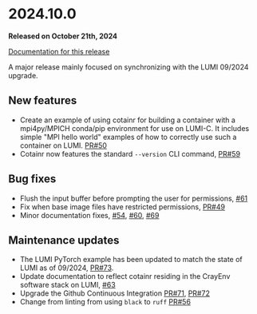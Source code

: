 # 2024.10.0

**Released on October 21th, 2024**

[Documentation for this release](https://cotainr.readthedocs.org/en/2024.10.0/)

A major release mainly focused on synchronizing with the LUMI 09/2024 upgrade.

## New features

- Create an example of using cotainr for building a container with a mpi4py/MPICH conda/pip environment for use on LUMI-C. It includes simple "MPI hello world" examples of how to correctly use such a container on LUMI. [PR#50](https://github.com/DeiC-HPC/cotainr/pull/50)
- Cotainr now features the standard `--version` CLI command, [PR#59](https://github.com/DeiC-HPC/cotainr/pull/59)

## Bug fixes

- Flush the input buffer before prompting the user for permissions, [#61](https://github.com/DeiC-HPC/cotainr/pull/61)
- Fix when base image files have restricted permissions, [PR#49](https://github.com/DeiC-HPC/cotainr/pull/49)
- Minor documentation fixes, [#54](https://github.com/DeiC-HPC/cotainr/pull/54), [#60](https://github.com/DeiC-HPC/cotainr/pull/60), [#69](https://github.com/DeiC-HPC/cotainr/pull/69)

## Maintenance updates

- The LUMI PyTorch example has been updated to match the state of LUMI as of 09/2024, [PR#73](https://github.com/DeiC-HPC/cotainr/pull/73).
- Update documentation to reflect cotainr residing in the CrayEnv software stack on LUMI, [#63](https://github.com/DeiC-HPC/cotainr/pull/63)
- Upgrade the Github Continuous Integration [PR#71](https://github.com/DeiC-HPC/cotainr/pull/71), [PR#72](https://github.com/DeiC-HPC/cotainr/pull/72)
- Change from linting from using `black` to `ruff` [PR#56](https://github.com/DeiC-HPC/cotainr/pull/56)
